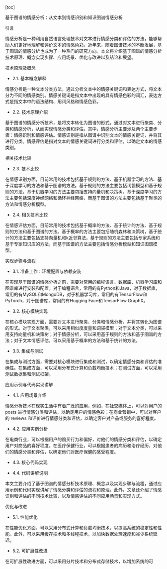 
[toc]                    
                
                
基于图谱的情感分析：从文本到情感识别和知识图谱情感分析

引言

情感分析是一种利用自然语言处理技术对文本进行情感分类和评估的方法，能够帮助人们更好地理解和评价文本的情感色彩。近年来，随着图谱技术的不断发展，基于图谱的情感分析也成为了一种热门的研究方向。本文将介绍基于图谱的情感分析技术原理、概念实现步骤、应用场景、优化与改进以及结论和展望。

技术原理及概念

- 2.1. 基本概念解释

情感分析是一种文本分类方法，通过分析文本中的情感关键词和表达方式，将文本分为不同的情感类别。情感关键词是指文本中出现的具有情感色彩的词汇，表达方式是指文本中的语法结构、用词风格和情感色彩。

- 2.2. 技术原理介绍

基于图谱的情感分析技术，是将文本转化为图谱的形式，通过对文本进行聚类、分类和情感分析，从而实现情感分类和评估。其中，情感分析主要涉及两个主要步骤：情感识别和情感评估。情感识别是指从图谱中识别文本的情感关键词，并将其进行分类。情感评估是指对文本的情感关键词进行分类和评估，以确定文本的情感类别。

相关技术比较

- 2.3. 技术比较

在情感识别方面，目前常用的技术包括基于规则的方法、基于机器学习的方法、基于深度学习的方法和基于图谱的方法。基于规则的方法主要包括词袋模型和基于规则的方法，基于机器学习的方法主要包括支持向量机和决策树，基于深度学习的方法主要包括深度神经网络和循环神经网络，而基于图谱的方法主要包括基于聚类的方法和情感分析模型。

- 2.4. 相关技术比较

在情感评估方面，目前常用的技术包括基于概率的方法、基于统计的方法、基于规则的方法和基于图谱的方法。基于概率的方法主要包括随机森林和决策树，基于统计的方法主要包括支持向量机和k近邻算法，基于规则的方法主要包括专家系统和基于专家知识库的方法，而基于图谱的方法主要包括情感分析模型和知识图谱模型。

实现步骤与流程

- 3.1. 准备工作：环境配置与依赖安装

在实现基于图谱的情感分析之前，需要对常用的编程语言、数据库、机器学习库和图谱库进行安装和配置。对于编程语言，常用的有Python和Java，对于数据库，常用的有MySQL和MongoDB，对于机器学习库，常用的有TensorFlow和PyTorch，对于图谱库，常用的有Hugging Face和TensorFlow GraphX。

- 3.2. 核心模块实现

在核心模块实现方面，需要对文本进行聚类、分类和情感分析，并将其转化为图谱的形式。对于文本聚类，可以采用相似度度量和词袋模型；对于文本分类，可以采用支持向量机和决策树；对于情感分析，可以采用基于规则的方法和基于图谱的方法；对于文本情感评估，可以采用基于概率的方法和基于统计的方法。

- 3.3. 集成与测试

在集成与测试方面，需要对核心模块进行集成和测试，以确定情感分类和评估的准确性。在集成方面，可以采用分布式计算和负载均衡技术；在测试方面，可以采用测试数据集和测试框架。

应用示例与代码实现讲解

- 4.1. 应用场景介绍

情感分析技术在现实生活中有着广泛的应用，例如，在社交媒体上，可以对用户的 posts 进行情感分类和评估，以确定用户的情感色彩；在商业营销中，可以对客户的 reviews 和评价进行情感分类和评估，以确定客户对产品或服务的喜好程度。

- 4.2. 应用实例分析

在电商行业，可以根据用户的购买行为和偏好，对他们的情感分类和评估，以确定用户对商品的喜好程度。在医疗保健行业，可以根据患者的病历和治疗经历，对他们的情感分类和评估，以确定他们对医疗保健的感受程度。

- 4.3. 核心代码实现

- 4.4. 代码讲解说明

本文主要介绍了基于图谱的情感分析技术原理、概念以及实现步骤与流程，通过应用示例和代码实现讲解了情感分类和评估的流程和原理。此外，文章还介绍了情感识别和评估的不同技术比较，以及情感评估的不同应用场景和实现方式。

优化与改进

- 5.1. 性能优化

在性能优化方面，可以采用分布式计算和负载均衡技术，以提高系统的稳定性和性能。此外，可以采用缓存技术和多线程技术，以加快数据处理速度和减少系统延迟。

- 5.2. 可扩展性改进

在可扩展性改进方面，可以采用分片技术和分布式存储技术，以增加系统的可

